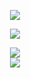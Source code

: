 <div align="center">
  <p>
    <a href="https://github.com/anuraghazra/github-readme-stats">
      <img src="https://github-readme-stats.vercel.app/api?username=srijxnnn&theme=github_dark">
    </a>
  </p>
  <p>
    <a href="https://github.com/anuraghazra/github-readme-stats">
      <img src="https://github-readme-stats.vercel.app/api/top-langs/?username=srijxnnn&layout=compact&theme=github_dark">
    </a>
  </p>
</div>

<p align="center">
  <a href="https://skillicons.dev">
    <img src="https://skillicons.dev/icons?i=androidstudio,arch,bash,c,cpp,dart,flutter,java" /><br />
    <img src="https://skillicons.dev/icons?i=js,kotlin,linux,nodejs,obsidian,py,ts,vim" /><br />
  </a>
</p>
